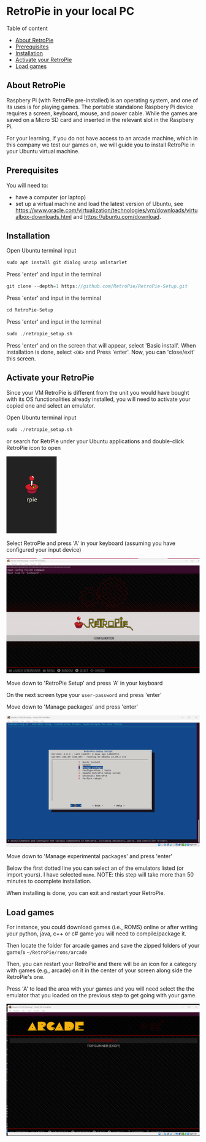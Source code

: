 # RetroPie in your local PC

Table of content

- [About RetroPie](#about-retropie)
- [Prerequisites](#prerequisites)
- [Installation](#installation)
- [Activate your RetroPie](#activate-your-retropie)
- [Load games](#load-games)

## About RetroPie

Raspbery Pi (with RetroPie pre-installed) is an operating system, and one of its uses is for playing games. The portable standalone Raspbery Pi device requires a screen, keyboard, mouse, and power cable. While the games are saved on a Micro SD card and inserted in the relevant slot in the Raspbery Pi.

For your learning, if you do not have access to an arcade machine, which in this company we test our games on, we will guide you to install RetroPie in your Ubuntu virtual machine.

## Prerequisites

You will need to:

- have a computer (or laptop)
- set up a virtual machine and load the latest version of Ubuntu, see <https://www.oracle.com/virtualization/technologies/vm/downloads/virtualbox-downloads.html> and <https://ubuntu.com/download>.

## Installation

Open Ubuntu terminal input

```cpp
sudo apt install git dialog unzip xmlstarlet
```

Press 'enter' and input in the terminal

```cpp
git clone --depth=1 https://github.com/RetroPie/RetroPie-Setup.git
```

Press 'enter' and input in the terminal

```cpp
cd RetroPie-Setup
```

Press 'enter' and input in the terminal

```cpp
sudo ./retropie_setup.sh
```

Press 'enter' and on the screen that will appear, select 'Basic install'. When installation is done, select `<OK>` and Press 'enter'. Now, you can 'close/exit' this screen.

## Activate your RetroPie

Since your VM RetroPie is different from the unit you would have bought with its OS functionalities already installed, you will need to activate your copied one and select an emulator.

Open Ubuntu terminal input

```cpp
sudo ./retropie_setup.sh
```

or search for RetrPie under your Ubuntu applications and double-click RetroPie icon to open

![image](images/rpie.png)

Select RetroPie and press 'A' in your keyboard (assuming you have configured your input device)

![image](images/trer.png)

Move down to 'RetroPie Setup' and press 'A' in your keyboard

On the next screen type your `user-password` and press 'enter'

Move down to 'Manage packages' and press 'enter'

![image](images/mana.png)

Move down to 'Manage experimental packages' and press 'enter'

Below the first dotted line you can select an of the emulators listed (or import yours). I have selected `mame`. NOTE: this step will take more than 50 minutes to coomplete installation.

When installing is done, you can exit and restart your RetroPie.

## Load games

For instance, you could download games (i.e., ROMS) online or after writing your python, java, c++ or c# game you will need to compile/package it.

Then locate the folder for arcade games and save the zipped folders of your game/s
`~/RetroPie/roms/arcade`

Then, you can restart your RetroPie and there will be an icon for a category with games (e.g., arcade) on it in the center of your screen along side the RetroPie's one.

Press 'A' to load the area with your games and you will need select the the emulator that you loaded on the previous step to get going with your game.

![image](images/arca.png)
